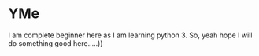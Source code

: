 # YMe
I am complete beginner here as I am learning python 3. So, yeah hope I will do something good here.....))
